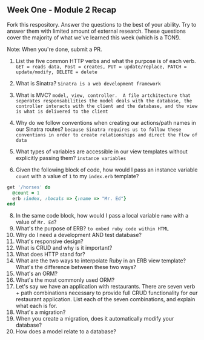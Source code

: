 ## Week One - Module 2 Recap

Fork this respository. Answer the questions to the best of your ability. Try to answer them with limited amount of external research. These questions cover the majority of what we've learned this week (which is a TON!). 

Note: When you're done, submit a PR. 

1. List the five common HTTP verbs and what the purpose is of each verb.
  `GET = reads data, Post = creates, PUT = update/replace, PATCH = update/modify, DELETE = delete`
  
2. What is Sinatra?
  `Sinatra is a web development framework`
4. What is MVC?
  `model, view, controller.  A file artchitecture that seperates responsabilities the model deals with the database, the controller interacts with the client and the database, and the view is what is delivered to the client`
5. Why do we follow conventions when creating our actions/path names in our Sinatra routes?
`because Sinatra requires us to follow these conventions in order to create relationships and direct the flow of data`

6. What types of variables are accessible in our view templates without explicitly passing them?
`instance variables`

7. Given the following block of code, how would I pass an instance variable `count` with a value of `1` to my `index.erb` template?
  
  ```ruby
  get '/horses' do
    @count = 1
    erb :index, :locals => {:name => "Mr. Ed"}
  end
  ```

8. In the same code block, how would I pass a local variable `name` with a value of `Mr. Ed`?
9. What's the purpose of ERB?
  `to embed ruby code within HTML`
10. Why do I need a development AND test database?
11. What's responsive design?
12. What is CRUD and why is it important?
13. What does HTTP stand for? 
14. What are the two ways to interpolate Ruby in an ERB view template? What's the difference between these two ways?
15. What's an ORM?
16. What's the most commonly used ORM?
17. Let's say we have an application with restaurants. There are seven verb + path combinations necessary to provide full CRUD functionality for our restaurant application. List each of the seven combinations, and explain what each is for.
18. What's a migration? 
19. When you create a migration, does it automatically modify your database?
20. How does a model relate to a database?

